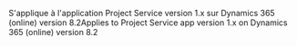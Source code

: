 <span data-ttu-id="43f3e-101">S'applique à l'application Project Service version 1.x sur Dynamics 365 (online) version 8.2</span><span class="sxs-lookup"><span data-stu-id="43f3e-101">Applies to Project Service app version 1.x on Dynamics 365 (online) version 8.2</span></span>


